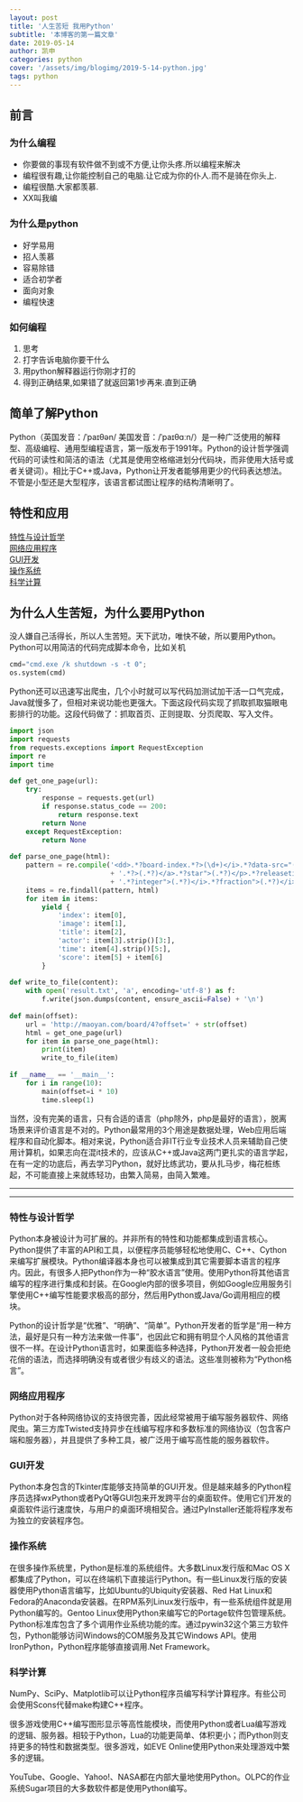 ```yaml
---
layout: post
title: '人生苦短 我用Python'
subtitle: '本博客的第一篇文章'
date: 2019-05-14
author: 凯申
categories: python
cover: '/assets/img/blogimg/2019-5-14-python.jpg'
tags: python
---
```

## 前言

### 为什么编程

+ 你要做的事现有软件做不到或不方便,让你头疼.所以编程来解决
+ 编程很有趣,让你能控制自己的电脑.让它成为你的仆人.而不是骑在你头上.
+ 编程很酷.大家都羡慕.
+ XX叫我编

### 为什么是python

+ 好学易用
+ 招人羡慕
+ 容易除错
+ 适合初学者
+ 面向对象
+ 编程快速

### 如何编程
1. 思考
2. 打字告诉电脑你要干什么
3. 用python解释器运行你刚才打的
4. 得到正确结果,如果错了就返回第1步再来.直到正确

## 简单了解Python

Python（英国发音：/ˈpaɪθən/ 美国发音：/ˈpaɪθɑːn/）是一种广泛使用的解释型、高级编程、通用型编程语言，第一版发布于1991年。Python的设计哲学强调代码的可读性和简洁的语法（尤其是使用空格缩进划分代码块，而非使用大括号或者关键词）。相比于C++或Java，Python让开发者能够用更少的代码表达想法。不管是小型还是大型程序，该语言都试图让程序的结构清晰明了。

## 特性和应用

[特性与设计哲学](#特性与设计哲学)  
[网络应用程序](#网络应用程序)  
[GUI开发](#GUI开发)  
[操作系统](#操作系统)  
[科学计算](#科学计算)  

##  为什么人生苦短，为什么要用Python

没人嫌自己活得长，所以人生苦短。天下武功，唯快不破，所以要用Python。Python可以用简洁的代码完成脚本命令，比如关机
```py
cmd="cmd.exe /k shutdown -s -t 0";
os.system(cmd)
```
Python还可以迅速写出爬虫，几个小时就可以写代码加测试加干活一口气完成，Java就慢多了，但相对来说功能也更强大。下面这段代码实现了抓取抓取猫眼电影排行的功能。这段代码做了：抓取首页、正则提取、分页爬取、写入文件。

```python
import json
import requests
from requests.exceptions import RequestException
import re
import time
 
def get_one_page(url):
    try:
        response = requests.get(url)
        if response.status_code == 200:
            return response.text
        return None
    except RequestException:
        return None
 
def parse_one_page(html):
    pattern = re.compile('<dd>.*?board-index.*?>(\d+)</i>.*?data-src="(.*?)".*?name"><a'
                         + '.*?>(.*?)</a>.*?star">(.*?)</p>.*?releasetime">(.*?)</p>'
                         + '.*?integer">(.*?)</i>.*?fraction">(.*?)</i>.*?</dd>', re.S)
    items = re.findall(pattern, html)
    for item in items:
        yield {
            'index': item[0],
            'image': item[1],
            'title': item[2],
            'actor': item[3].strip()[3:],
            'time': item[4].strip()[5:],
            'score': item[5] + item[6]
        }
 
def write_to_file(content):
    with open('result.txt', 'a', encoding='utf-8') as f:
        f.write(json.dumps(content, ensure_ascii=False) + '\n')
 
def main(offset):
    url = 'http://maoyan.com/board/4?offset=' + str(offset)
    html = get_one_page(url)
    for item in parse_one_page(html):
        print(item)
        write_to_file(item)
 
if __name__ == '__main__':
    for i in range(10):
        main(offset=i * 10)
        time.sleep(1)
```
当然，没有完美的语言，只有合适的语言（php除外，php是最好的语言），脱离场景来评价语言是不对的。Python最常用的3个用途是数据处理，Web应用后端程序和自动化脚本。相对来说，Python适合非IT行业专业技术人员来辅助自己使用计算机，如果志向在混it技术的，应该从C++或Java这两门更扎实的语言学起，在有一定的功底后，再去学习Python，就好比练武功，要从扎马步，梅花桩练起，不可能直接上来就练轻功，由繁入简易，由简入繁难。

---


---

### 特性与设计哲学

Python本身被设计为可扩展的。并非所有的特性和功能都集成到语言核心。Python提供了丰富的API和工具，以便程序员能够轻松地使用C、C++、Cython来编写扩展模块。Python编译器本身也可以被集成到其它需要脚本语言的程序内。因此，有很多人把Python作为一种“胶水语言”使用。使用Python将其他语言编写的程序进行集成和封装。在Google内部的很多项目，例如Google应用服务引擎使用C++编写性能要求极高的部分，然后用Python或Java/Go调用相应的模块。

Python的设计哲学是“优雅”、“明确”、“简单”。Python开发者的哲学是“用一种方法，最好是只有一种方法来做一件事”，也因此它和拥有明显个人风格的其他语言很不一样。在设计Python语言时，如果面临多种选择，Python开发者一般会拒绝花俏的语法，而选择明确没有或者很少有歧义的语法。这些准则被称为“Python格言”。

### 网络应用程序

Python对于各种网络协议的支持很完善，因此经常被用于编写服务器软件、网络爬虫。第三方库Twisted支持异步在线编写程序和多数标准的网络协议（包含客户端和服务器），并且提供了多种工具，被广泛用于编写高性能的服务器软件。

### GUI开发

Python本身包含的Tkinter库能够支持简单的GUI开发。但是越来越多的Python程序员选择wxPython或者PyQt等GUI包来开发跨平台的桌面软件。使用它们开发的桌面软件运行速度快，与用户的桌面环境相契合。通过PyInstaller还能将程序发布为独立的安装程序包。

### 操作系统

在很多操作系统里，Python是标准的系统组件。大多数Linux发行版和Mac OS X都集成了Python，可以在终端机下直接运行Python。有一些Linux发行版的安装器使用Python语言编写，比如Ubuntu的Ubiquity安装器、Red Hat Linux和Fedora的Anaconda安装器。在RPM系列Linux发行版中，有一些系统组件就是用Python编写的。Gentoo Linux使用Python来编写它的Portage软件包管理系统。Python标准库包含了多个调用作业系统功能的库。通过pywin32这个第三方软件包，Python能够访问Windows的COM服务及其它Windows API。使用IronPython，Python程序能够直接调用.Net Framework。

### 科学计算

NumPy、SciPy、Matplotlib可以让Python程序员编写科学计算程序。有些公司会使用Scons代替make构建C++程序。

很多游戏使用C++编写图形显示等高性能模块，而使用Python或者Lua编写游戏的逻辑、服务器。相较于Python，Lua的功能更简单、体积更小；而Python则支持更多的特性和数据类型。很多游戏，如EVE Online使用Python来处理游戏中繁多的逻辑。

YouTube、Google、Yahoo!、NASA都在内部大量地使用Python。OLPC的作业系统Sugar项目的大多数软件都是使用Python编写。 

